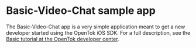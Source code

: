 Basic-Video-Chat sample app
===========================

The Basic-Video-Chat app is a very simple application meant to get a new developer
started using the OpenTok iOS SDK. For a full description, see the [Basic tutorial at the
OpenTok developer center](https://tokbox.com/developer/tutorials/ios/basic-video-chat/).
